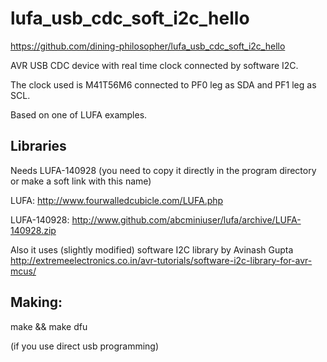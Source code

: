 # lufa_usb_cdc_soft_i2c_hello

https://github.com/dining-philosopher/lufa_usb_cdc_soft_i2c_hello

AVR USB CDC device with real time clock connected by software I2C.

The clock used is M41T56M6 connected to PF0 leg as SDA and PF1 leg as SCL.

Based on one of LUFA examples.

## Libraries

Needs LUFA-140928 (you need to copy it directly in the program directory or make a soft link with this name)

LUFA: http://www.fourwalledcubicle.com/LUFA.php

LUFA-140928: http://www.github.com/abcminiuser/lufa/archive/LUFA-140928.zip

Also it uses (slightly modified) software I2C library by Avinash Gupta http://extremeelectronics.co.in/avr-tutorials/software-i2c-library-for-avr-mcus/

## Making:

make && make dfu

(if you use direct usb programming)
